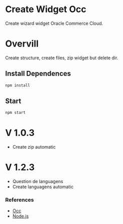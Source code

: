# Create Widget Occ

Create wizard widget Oracle Commerce Cloud.

# Overvill
Create structure, create files, zip widget but delete dir.

## Install Dependences
~~~javascript
npm install
~~~
## Start
~~~javascript
npm start
~~~
# V 1.0.3

* Create zip automatic

# V 1.2.3

* Question de languagens
* Create languagens automatic

### References
* [Occ](https://docs.oracle.com/en/)
* [Node.js](https://nodejs.org)
